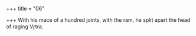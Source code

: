 +++
title = "06"

+++
With his mace of a hundred joints, with the ram, he split apart
the head of raging Vr̥tra.